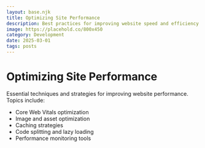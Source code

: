 ```yaml
---
layout: base.njk
title: Optimizing Site Performance
description: Best practices for improving website speed and efficiency
image: https://placehold.co/800x450
category: Development
date: 2025-03-01
tags: posts
---
```


# Optimizing Site Performance

Essential techniques and strategies for improving website performance. Topics include:

- Core Web Vitals optimization
- Image and asset optimization
- Caching strategies
- Code splitting and lazy loading
- Performance monitoring tools